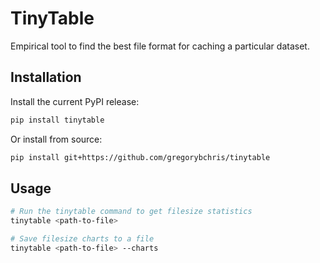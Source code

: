 # TinyTable

Empirical tool to find the best file format for caching a particular dataset.

## Installation

Install the current PyPI release:

```bash
pip install tinytable
```

Or install from source:

```bash
pip install git+https://github.com/gregorybchris/tinytable
```

## Usage

```bash
# Run the tinytable command to get filesize statistics
tinytable <path-to-file>

# Save filesize charts to a file
tinytable <path-to-file> --charts
```
